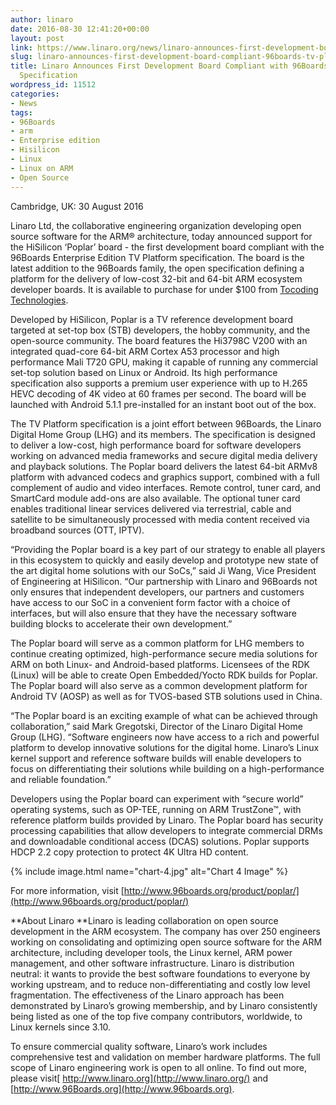 ```yaml
---
author: linaro
date: 2016-08-30 12:41:20+00:00
layout: post
link: https://www.linaro.org/news/linaro-announces-first-development-board-compliant-96boards-tv-platform-specification/
slug: linaro-announces-first-development-board-compliant-96boards-tv-platform-specification
title: Linaro Announces First Development Board Compliant with 96Boards TV Platform
  Specification
wordpress_id: 11512
categories:
- News
tags:
- 96Boards
- arm
- Enterprise edition
- Hisilicon
- Linux
- Linux on ARM
- Open Source
---
```


Cambridge, UK: 30 August 2016

Linaro Ltd, the collaborative engineering organization developing open source software for the ARM® architecture, today announced support for the HiSilicon ‘Poplar’ board - the first development board compliant with the 96Boards Enterprise Edition TV Platform specification. The board is the latest addition to the 96Boards family, the open specification defining a platform for the delivery of low-cost 32-bit and 64-bit ARM ecosystem developer boards. It is available to purchase for under $100 from [Tocoding](http://en.tocoding.com/index.php/96boards-poplar/)[ Technologies](http://en.tocoding.com/index.php/96boards-poplar/).

Developed by HiSilicon, Poplar is a TV reference development board targeted at set-top box (STB) developers, the hobby community, and the open-source community. The board features the Hi3798C V200 with an integrated quad-core 64-bit ARM Cortex A53 processor and high performance Mali T720 GPU, making it capable of running any commercial set-top solution based on Linux or Android. Its high performance specification also supports a premium user experience with up to H.265 HEVC decoding of 4K video at 60 frames per second. The board will be launched with Android 5.1.1 pre-installed for an instant boot out of the box.

The TV Platform specification is a joint effort between 96Boards, the Linaro Digital Home Group (LHG) and its members. The specification is designed to deliver a low-cost, high performance board for software developers working on advanced media frameworks and secure digital media delivery and playback solutions. The Poplar board delivers the latest 64-bit ARMv8 platform with advanced codecs and graphics support, combined with a full complement of audio and video interfaces. Remote control, tuner card, and SmartCard module add-ons are also available. The optional tuner card enables traditional linear services delivered via terrestrial, cable and satellite to be simultaneously processed with media content received via broadband sources (OTT, IPTV).

“Providing the Poplar board is a key part of our strategy to enable all players in this ecosystem to quickly and easily develop and prototype new state of the art digital home solutions with our SoCs,” said Ji Wang, Vice President of Engineering at HiSilicon. “Our partnership with Linaro and 96Boards not only ensures that independent developers, our partners and customers have access to our SoC in a convenient form factor with a choice of interfaces, but will also ensure that they have the necessary software building blocks to accelerate their own development.”

The Poplar board will serve as a common platform for LHG members to continue creating optimized, high-performance secure media solutions for ARM on both Linux- and Android-based platforms. Licensees of the RDK (Linux) will be able to create Open Embedded/Yocto RDK builds for Poplar. The Poplar board will also serve as a common development platform for Android TV (AOSP) as well as for TVOS-based STB solutions used in China.

“The Poplar board is an exciting example of what can be achieved through collaboration,” said Mark Gregotski, Director of the Linaro Digital Home Group (LHG). “Software engineers now have access to a rich and powerful platform to develop innovative solutions for the digital home. Linaro’s Linux kernel support and reference software builds will enable developers to focus on differentiating their solutions while building on a high-performance and reliable foundation.”

Developers using the Poplar board can experiment with “secure world” operating systems, such as OP-TEE, running on ARM TrustZone™, with reference platform builds provided by Linaro. The Poplar board has security processing capabilities that allow developers to integrate commercial DRMs and downloadable conditional access (DCAS) solutions. Poplar supports HDCP 2.2 copy protection to protect 4K Ultra HD content.


{% include image.html name="chart-4.jpg" alt="Chart 4 Image" %}











































For more information, visit [http://www.96boards.org/product/poplar/](http://www.96boards.org/product/poplar/)

**About Linaro
**Linaro is leading collaboration on open source development in the ARM ecosystem. The company has over 250 engineers working on consolidating and optimizing open source software for the ARM architecture, including developer tools, the Linux kernel, ARM power management, and other software infrastructure. Linaro is distribution neutral: it wants to provide the best software foundations to everyone by working upstream, and to reduce non-differentiating and costly low level fragmentation. The effectiveness of the Linaro approach has been demonstrated by Linaro’s growing membership, and by Linaro consistently being listed as one of the top five company contributors, worldwide, to Linux kernels since 3.10.

To ensure commercial quality software, Linaro’s work includes comprehensive test and validation on member hardware platforms. The full scope of Linaro engineering work is open to all online. To find out more, please visit[ http://www.linaro.org](http://www.linaro.org/) and [http://www.96Boards.org](http://www.96boards.org).
